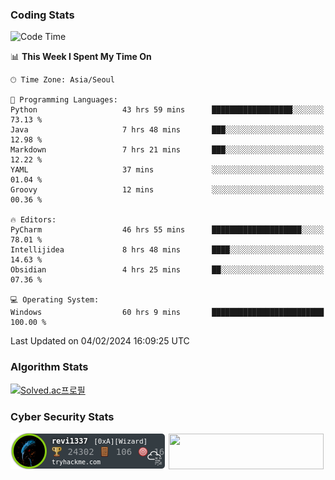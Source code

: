 ### Coding Stats

<!--START_SECTION:waka-->
![Code Time](http://img.shields.io/badge/Code%20Time-150%20hrs%2058%20mins-blue)

📊 **This Week I Spent My Time On** 

```text
🕑︎ Time Zone: Asia/Seoul

💬 Programming Languages: 
Python                   43 hrs 59 mins      ██████████████████░░░░░░░   73.13 % 
Java                     7 hrs 48 mins       ███░░░░░░░░░░░░░░░░░░░░░░   12.98 % 
Markdown                 7 hrs 21 mins       ███░░░░░░░░░░░░░░░░░░░░░░   12.22 % 
YAML                     37 mins             ░░░░░░░░░░░░░░░░░░░░░░░░░   01.04 % 
Groovy                   12 mins             ░░░░░░░░░░░░░░░░░░░░░░░░░   00.36 % 

🔥 Editors: 
PyCharm                  46 hrs 55 mins      ████████████████████░░░░░   78.01 % 
Intellijidea             8 hrs 48 mins       ████░░░░░░░░░░░░░░░░░░░░░   14.63 % 
Obsidian                 4 hrs 25 mins       ██░░░░░░░░░░░░░░░░░░░░░░░   07.36 % 

💻 Operating System: 
Windows                  60 hrs 9 mins       █████████████████████████   100.00 % 
```


 Last Updated on 04/02/2024 16:09:25 UTC
<!--END_SECTION:waka-->

### Algorithm Stats

[![Solved.ac프로필](http://mazassumnida.wtf/api/v2/generate_badge?boj=revi1337)](https://solved.ac/revi1337)

### Cyber Security Stats

[![revi1337's tryhackme stats](https://raw.githubusercontent.com/Revi1337/Revi1337/main/assets/thm_propic.png)][tryhackme]
[<img src="https://www.hackthebox.com/badge/image/1002993" width="248.01" height="57">][hackthebox]


[website]: https://revi1337.com
[tryhackme]: https://tryhackme.com/p/revi1337
[hackthebox]: https://app.hackthebox.com/profile/1002993
